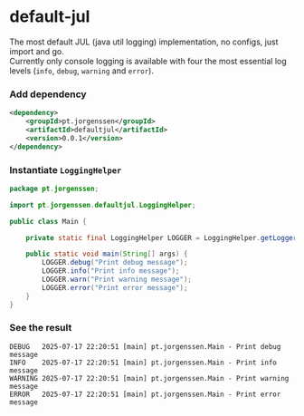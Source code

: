 # default-jul
The most default JUL (java util logging) implementation, no configs, just import and go.  
Currently only console logging is available with four the most essential log levels (`info`, `debug`, `warning` and `error`).

### Add dependency
```xml
<dependency>
    <groupId>pt.jorgenssen</groupId>
    <artifactId>defaultjul</artifactId>
    <version>0.0.1</version>
</dependency>
```

### Instantiate `LoggingHelper`
```java
package pt.jorgenssen;

import pt.jorgenssen.defaultjul.LoggingHelper;

public class Main {

    private static final LoggingHelper LOGGER = LoggingHelper.getLogger(Main.class.getName());

    public static void main(String[] args) {
        LOGGER.debug("Print debug message");
        LOGGER.info("Print info message");
        LOGGER.warn("Print warning message");
        LOGGER.error("Print error message");
    }
}
```

### See the result
```text
DEBUG   2025-07-17 22:20:51 [main] pt.jorgenssen.Main - Print debug message 
INFO    2025-07-17 22:20:51 [main] pt.jorgenssen.Main - Print info message 
WARNING 2025-07-17 22:20:51 [main] pt.jorgenssen.Main - Print warning message 
ERROR   2025-07-17 22:20:51 [main] pt.jorgenssen.Main - Print error message 
```
